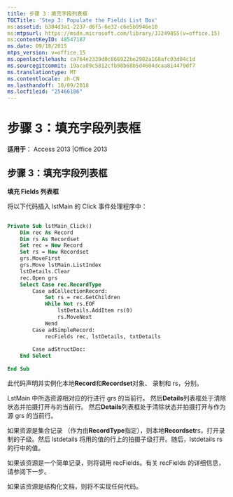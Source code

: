 ```yaml
---
title: 步骤 3：填充字段列表框
TOCTitle: 'Step 3: Populate the Fields List Box'
ms:assetid: b304d3a1-2237-d6f5-6e32-c6e5b9946e10
ms:mtpsurl: https://msdn.microsoft.com/library/JJ249855(v=office.15)
ms:contentKeyID: 48547187
ms.date: 09/18/2015
mtps_version: v=office.15
ms.openlocfilehash: ca764e2339d0c866922be2982a168afc03d84c1d
ms.sourcegitcommit: 19aca09c5812cfb98b68b5d4604dcaa814479df7
ms.translationtype: MT
ms.contentlocale: zh-CN
ms.lasthandoff: 10/09/2018
ms.locfileid: "25466186"
---
```

# <a name="step-3-populate-the-fields-list-box"></a>步骤 3：填充字段列表框


**适用于**： Access 2013 |Office 2013

## <a name="step-3-populate-the-fields-list-box"></a>步骤 3：填充字段列表框

**填充 Fields 列表框**

将以下代码插入 lstMain 的 Click 事件处理程序中：

```vb 
 
Private Sub lstMain_Click() 
    Dim rec As Record 
    Dim rs As Recordset 
    Set rec = New Record 
    Set rs = New Recordset 
    grs.MoveFirst 
    grs.Move lstMain.ListIndex 
    lstDetails.Clear 
    rec.Open grs 
    Select Case rec.RecordType 
        Case adCollectionRecord: 
            Set rs = rec.GetChildren 
            While Not rs.EOF 
                lstDetails.AddItem rs(0) 
                rs.MoveNext 
            Wend 
        Case adSimpleRecord: 
            recFields rec, lstDetails, txtDetails 
             
        Case adStructDoc: 
    End Select 
     
End Sub 
```

此代码声明并实例化本地**Record**和**Recordset**对象、 录制和 rs，分别。

LstMain 中所选资源相对应的行进行 grs 的当前行。 然后**Details**列表框处于清除状态并拍摄打开与的当前行。 然后**Details**列表框处于清除状态并拍摄打开与作为源 grs 的当前行。

如果资源是集合记录 （作为由**RecordType**指定），则本地**Recordset**rs，打开录制的子级。然后 lstdetails 将用的值的行上的拍摄子级打开。随后，lstdetails rs 的行中的值。

如果该资源是一个简单记录，则将调用 recFields。有关 recFields 的详细信息，请参阅下一步。

如果该资源是结构化文档，则将不实现任何代码。

